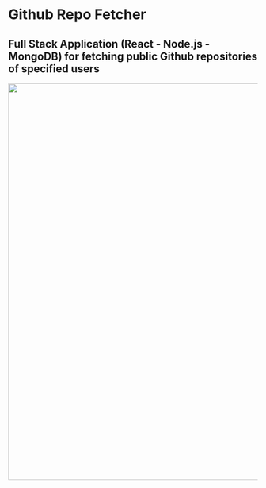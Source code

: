 # Github Repo Fetcher

## Full Stack Application (React - Node.js - MongoDB) for fetching public Github repositories of specified users

<img src="https://ibb.co/4gcyP46" width=800>

